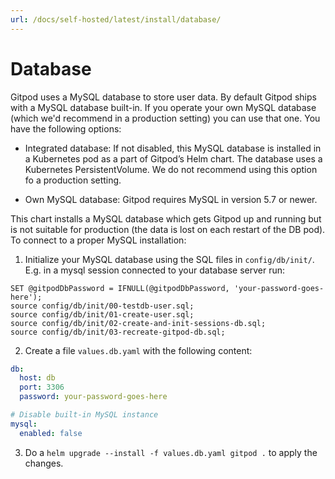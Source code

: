 ```yaml
---
url: /docs/self-hosted/latest/install/database/
---
```


# Database
Gitpod uses a MySQL database to store user data. By default Gitpod ships with a MySQL database built-in. If you operate your own MySQL database (which we'd recommend in a production setting) you can use that one. You have the following options:

* Integrated database: If not disabled, this MySQL database is installed in a Kubernetes pod as a part of Gitpod’s Helm chart.
The database uses a Kubernetes PersistentVolume. We do not recommend using this option fo a production setting.

* Own MySQL database: Gitpod requires MySQL in version 5.7 or newer.

This chart installs a MySQL database which gets Gitpod up and running but is not suitable for production (the data is lost on each restart of the DB pod). To connect to a proper MySQL installation:
 1. Initialize your MySQL database using the SQL files in `config/db/init/`. E.g. in a mysql session connected to your database server run:
```
SET @gitpodDbPassword = IFNULL(@gitpodDbPassword, 'your-password-goes-here');
source config/db/init/00-testdb-user.sql;
source config/db/init/01-create-user.sql;
source config/db/init/02-create-and-init-sessions-db.sql;
source config/db/init/03-recreate-gitpod-db.sql;
```
 2. Create a file `values.db.yaml` with the following content:
```yaml
db:
  host: db
  port: 3306
  password: your-password-goes-here

# Disable built-in MySQL instance
mysql:
  enabled: false
```
 3. Do a `helm upgrade --install -f values.db.yaml gitpod .` to apply the changes.
